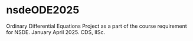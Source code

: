 # nsdeODE2025
Ordinary Differential Equations Project as a part of the course requirement for NSDE. January April 2025. CDS, IISc.
